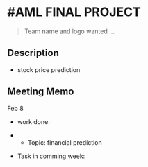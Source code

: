 #AML FINAL PROJECT
==========

>Team name and logo wanted ...

Description
--------
- stock price prediction


Meeting Memo
----------

Feb 8
- work done:
- - Topic: financial prediction

- Task in comming week:


